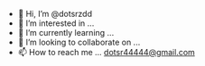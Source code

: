 - 👋 Hi, I’m @dotsrzdd
- 👀 I’m interested in ...
- 🌱 I’m currently learning ...
- 💞️ I’m looking to collaborate on ...
- 📫 How to reach me ... dotsr44444@gmail.com

<!---
dotsrzdd/dotsrzdd is a ✨ special ✨ repository because its `README.md` (this file) appears on your GitHub profile.
You can click the Preview link to take a look at your changes.
--->
